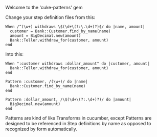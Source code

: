 Welcome to the 'cuke-patterns' gem

Change your step definition files from this:

    When /^(\w+) withdraws \$(\d+\(?:\.\d+)?)$/ do |name, amount|
      customer = Bank::Customer.find_by_name(name)
      amount = BigDecimal.new(amount)
      Bank::Teller.withdraw_for(customer, amount)
    end

Into this:

    When ":customer withdraws :dollar_amount" do |customer, amount|
      Bank::Teller.withdraw_for(customer, amount)
    end

    Pattern :customer, /(\w+)/ do |name|
      Bank::Customer.find_by_name(name)
    end

    Pattern :dollar_amount, /\$(\d+\(?:.\d+)?)/ do |amount|
      BigDecimal.new(amount)
    end

Patterns are kind of like Transforms in cucumber, except Patterns are designed to be
referenced in Step definitions by name as opposed to recognized by form automatically.
